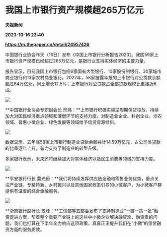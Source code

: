 # 我国上市银行资产规模超265万亿元
**央视新闻**

**2023-10-16 23:40**

**https://m.thepaper.cn/detail/24957426**

中国银行业协会昨天（16日）发布《中国上市银行分析报告2023》。我国59家上市银行资产规模已经超过265万亿元，是银行业支持实体经济的主要力量。

报告显示，目前我国上市银行包括6家国有大型银行、10家股份制银行、30家城市商业银行和13家农村商业银行。2022年，58家披露年报的上市银行对公贷款余额超过84万亿元，同比增长12.5%；上市银行对公贷款占全部贷款规模比重接近6成。

![](https://imagecloud.thepaper.cn/thepaper/image/274/419/359.jpg)

**中国银行业协会专职副会长 邢炜：**上市银行积极实施逆周期信贷投放，持续加大对国民经济重点领域和薄弱环节的支持力度。对制造业企业、科创企业、涉农领域、普惠小微企业、绿色发展等领域给予信贷资源倾斜。

![](https://imagecloud.thepaper.cn/thepaper/image/274/419/360.jpg)

数据显示，去年底58家上市银行制造业贷款余额共计14.59万亿元，占公司类贷款的比重逐年上升，有力支持了制造业的转型升级。

多家银行表示，未来还将继续加大对实体经济以及民生消费等领域的支持力度。

![](https://imagecloud.thepaper.cn/thepaper/image/274/419/361.jpg)

**平安银行行长 冀光恒：**我们将持续发挥供应链金融和零售业务优势，重点关注产业链、专精特新、乡村振兴以及其他国家政策引导的小微客户，为小微客户群提供有温度的综合金融服务。

![](https://imagecloud.thepaper.cn/thepaper/image/274/419/362.jpg)

**浙商银行副行长 景峰：**工信部等五部委发布了支持制造业“一链一策一批”融资促进方案，帮着整个重要产业链上的这些中小微企业解决融资难、融资贵的问题，我们也打算在下半年全力响应这项政策，真真正正提升我们在“小微”的信贷融资方面的服务质效。